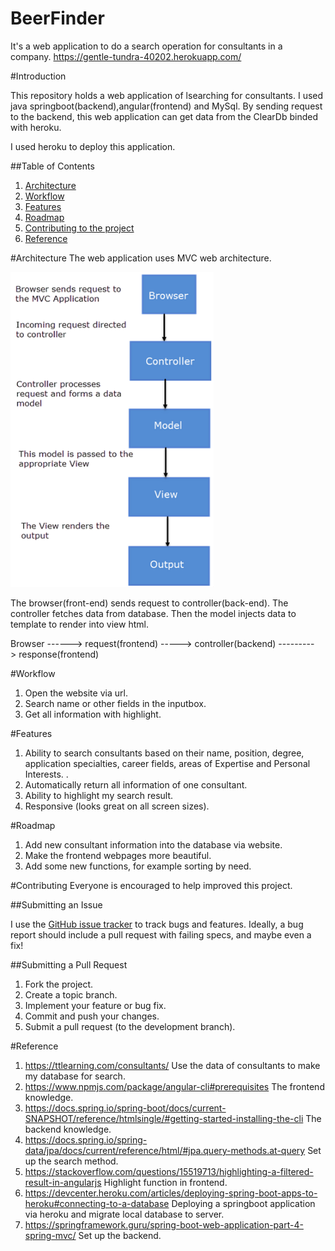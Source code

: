 # BeerFinder
It's a web application to do a search operation for consultants in a company.
https://gentle-tundra-40202.herokuapp.com/


#Introduction

This repository holds a web application of lsearching for consultants. I used java springboot(backend),angular(frontend) and MySql.
By sending request to the backend, this web application can get data from the ClearDb binded with heroku.

I used heroku to deploy this application.


##Table of Contents

1. [Architecture](#architecture)
2. [Workflow](#workflow)
3. [Features](#features)
4. [Roadmap](#roadmap)
5. [Contributing to the project](#contributing)
6. [Reference](#reference)


#Architecture
The web application uses MVC web architecture.

![architecture](https://github.com/MassaLx/BeerFinder/blob/master/src/main/resources/Architecture.png)

The browser(front-end) sends request to controller(back-end). The controller fetches data from database. Then the model injects data to template to render into view html.

   Browser ------> request(frontend) ----->   controller(backend) ---------> response(frontend)
                                              
                                                                             
                                                                             

#Workflow
1. Open the website via url.
2. Search name or other fields in the inputbox.
3. Get all information with highlight.





#Features

1. Ability to search consultants based on their name, position, degree, application specialties, career fields, areas of Expertise and     Personal Interests. .
2. Automatically return all information of one consultant.
3. Ability to highlight my search result.
4. Responsive (looks great on all screen sizes).


#Roadmap

1. Add new consultant information into the database via website.
2. Make the frontend webpages more beautiful.
3. Add some new functions, for example sorting by need.

#Contributing
Everyone is encouraged to help improved this project.





##Submitting an Issue

I use the [GitHub issue tracker](https://github.com/MassaLx/BeerFinder/issues) to track bugs and features. Ideally, a bug report should include a pull request with failing specs, and maybe even a fix!

##Submitting a Pull Request

1. Fork the project.
2. Create a topic branch.
3. Implement your feature or bug fix.
4. Commit and push your changes.
5. Submit a pull request (to the development branch).

#Reference

1. https://ttlearning.com/consultants/
   Use the data of consultants to make my database for search.
2. https://www.npmjs.com/package/angular-cli#prerequisites
   The frontend knowledge.
3. https://docs.spring.io/spring-boot/docs/current-SNAPSHOT/reference/htmlsingle/#getting-started-installing-the-cli
   The backend knowledge.
4. https://docs.spring.io/spring-data/jpa/docs/current/reference/html/#jpa.query-methods.at-query
   Set up the search method.
5. https://stackoverflow.com/questions/15519713/highlighting-a-filtered-result-in-angularjs
   Highlight function in frontend.
6. https://devcenter.heroku.com/articles/deploying-spring-boot-apps-to-heroku#connecting-to-a-database
   Deploying a springboot application via heroku and migrate local database to server.
7. https://springframework.guru/spring-boot-web-application-part-4-spring-mvc/
    Set up the backend.
